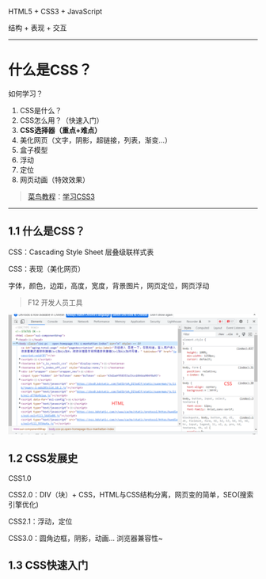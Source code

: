 HTML5 + CSS3 + JavaScript

结构 + 表现 + 交互

---



# 什么是CSS？

如何学习？

1. CSS是什么？
2. CSS怎么用？（快速入门）
3. **CSS选择器（重点+难点）**
4. 美化网页（文字，阴影，超链接，列表，渐变...）
5. 盒子模型
6. 浮动
7. 定位
8. 网页动画（特效效果）

> [菜鸟教程](https://www.runoob.com/)：[学习CSS3](https://www.runoob.com/css3/css3-tutorial.html)

---



## 1.1 什么是CSS？

CSS：Cascading Style Sheet 层叠级联样式表

CSS：表现（美化网页）

字体，颜色，边距，高度，宽度，背景图片，网页定位，网页浮动

> F12 开发人员工具

![baidu.com](https://raw.githubusercontent.com/ajuicefans/mylearning/main/css3_kuangshenJava/images/baidu.png)



## 1.2 CSS发展史

CSS1.0

CSS2.0：DIV（块）+ CSS，HTML与CSS结构分离，网页变的简单，SEO(搜索引擎优化)

CSS2.1：浮动，定位

CSS3.0：圆角边框，阴影，动画...	浏览器兼容性~



## 1.3 CSS快速入门
